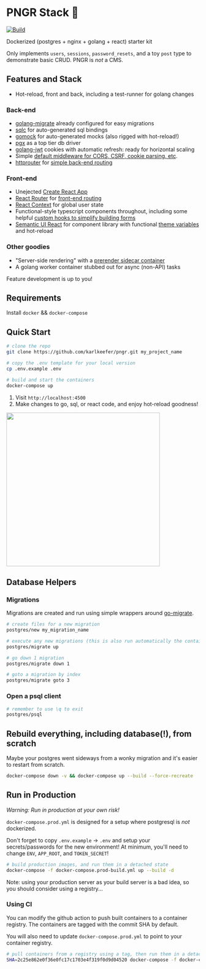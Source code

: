 # PNGR Stack 🏓
[![Build](https://github.com/karlkeefer/pngr/actions/workflows/build.yml/badge.svg?branch=master)](https://github.com/karlkeefer/pngr/actions/workflows/build.yml)

Dockerized (postgres + nginx + golang + react) starter kit

Only implements `users`, `sessions`, `password_resets`, and a toy `post` type to demonstrate basic CRUD. PNGR is _not_ a CMS.

## Features and Stack

- Hot-reload, front and back, including a test-runner for golang changes

### Back-end
- [golang-migrate](https://github.com/golang-migrate/migrate) already configured for easy migrations
- [sqlc](https://github.com/kyleconroy/sqlc) for auto-generated sql bindings
- [gomock](https://github.com/golang/mock) for auto-generated mocks (also rigged with hot-reload!)
- [pgx](https://github.com/jackc/pgx) as a top tier db driver
- [golang-jwt](https://github.com/golang-jwt/jwt) cookies with automatic refresh: ready for horizontal scaling
- Simple [default middleware for CORS, CSRF, cookie parsing, etc](./golang/server/middleware.go).
- [httprouter](github.com/julienschmidt/httprouter) for [simple back-end routing](./golang/server/routes.go)

### Front-end
- Unejected [Create React App](https://github.com/facebookincubator/create-react-app) 
- [React Router](https://github.com/ReactTraining/react-router) for [front-end routing](./react/src/Routes/Routes.js)
- [React Context](https://reactjs.org/docs/context.html) for global user state
- Functional-style typescript components throughout, including some helpful [custom hooks to simplify building forms](./react/src/Routes/Posts/PostForm.js)
- [Semantic UI React](https://react.semantic-ui.com/) for component library with functional [theme variables](https://github.com/Semantic-Org/Semantic-UI/blob/master/src/themes/default/globals/site.variables) and hot-reload

### Other goodies
- "Server-side rendering" with a [prerender sidecar container](./prerender/Dockerfile)
- A golang worker container stubbed out for async (non-API) tasks

Feature development is up to you!

## Requirements
Install `docker` && `docker-compose`

## Quick Start
```bash
# clone the repo
git clone https://github.com/karlkeefer/pngr.git my_project_name

# copy the .env template for your local version
cp .env.example .env

# build and start the containers
docker-compose up
```
1) Visit `http://localhost:4500`
2) Make changes to go, sql, or react code, and enjoy hot-reload goodness!

<img src="./docs/demo.png" width="400"/>

## Database Helpers

### Migrations
Migrations are created and run using simple wrappers around [go-migrate](https://github.com/golang-migrate/migrate).

```bash
# create files for a new migration
postgres/new my_migration_name

# execute any new migrations (this is also run automatically the container is created)
postgres/migrate up

# go down 1 migration
postgres/migrate down 1

# goto a migration by index
postgres/migrate goto 3
```

### Open a psql client
```bash
# remember to use \q to exit
postgres/psql
```

## Rebuild everything, including database(!), from scratch
Maybe your postgres went sideways from a wonky migration and it's easier to restart from scratch.
```bash
docker-compose down -v && docker-compose up --build --force-recreate
```

## Run in Production
*Warning: Run in production at your own risk!*

`docker-compose.prod.yml` is designed for a setup where postgresql is _not_ dockerized.

Don't forget to copy `.env.example` -> `.env` and setup your secrets/passwords for the new environment!
At minimum, you'll need to change `ENV`, `APP_ROOT`, and `TOKEN_SECRET`!

```bash
# build production images, and run them in a detached state
docker-compose -f docker-compose.prod-build.yml up --build -d
```

Note: using your production server as your build server is a bad idea, so you should consider using a registry...

### Using CI
You can modify the github action to push built containers to a container registry. The containers are tagged with the commit SHA by default.

You will also need to update `docker-compose.prod.yml` to point to your container registry.

```bash
# pull containers from a registry using a tag, then run them in a detached state
SHA=2c25e862e0f36e0fc17c1703e4f319f0d9d04520 docker-compose -f docker-compose.prod.yml up -d
```
